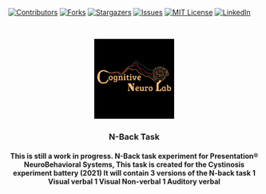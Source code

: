 [![Contributors][contributors-shield]][contributors-url]
[![Forks][forks-shield]][forks-url]
[![Stargazers][stars-shield]][stars-url]
[![Issues][issues-shield]][issues-url]
[![MIT License][license-shield]][license-url]
[![LinkedIn][linkedin-shield]][linkedin-url]



<br />
<p align="center">
  <a href="https://github.com/DouweHorsthuis/N-back-task-experiment/">
    <img src="images/logo.jpeg" alt="Logo" width="160" height="160">
  </a> 

<h3 align="center">N-Back Task</h3>

<h4 align="center">This is still a work in progress. N-Back task experiment for Presentation® NeuroBehavioral Systems, This task is created for the Cystinosis experiment battery (2021)  
It will contain 3 versions of the N-back task  
1 Visual verbal  
1 Visual Non-verbal  
1 Auditory verbal  
</h4>

<!--
**Table of Contents**
  
1. [About the project](#about-the-project)
    - [Built With](#built-with)
2. [Getting started](#getting-started)
    - [Prerequisites](#prerequisites)  
    - [Installation](#installation)  
3. [Roadmap](#roadmap)
3. [Contributing](#contributing)
3. [License](#license)
3. [Contact](#contact)
3. [Acknowledgement](#acknowledgement)
3. [Usage](#usage)



## About The Project

[![Product Name Screen Shot][product-screenshot]](https://example.com)




### Built With

* []()
* []()
* []()




## Getting Started

To get a local copy up and running follow these simple steps.

### Prerequisites

This is an example of how to list things you need to use the software and how to install them.
* npm
  ```sh
  npm install npm@latest -g
  ```

### Installation

1. Clone the N-back-task-experiment
   ```sh
   git clone https://github.com/DouweHorsthuis/N-back-task-experiment/.git
   ```
2. Install NPM packages
   ```sh
   npm install
   ```



## Usage

Use this space to show useful examples of how a project can be used. Additional screenshots, code examples and demos work well in this space. You may also link to more resources.

_For more examples, please refer to the [Documentation](https://example.com)_



## Roadmap

See the [open issues](https://github.com/DouweHorsthuis/N-back-task-experiment/issues) for a list of proposed features (and known issues).


## Contributing

Contributions are what make the open source community such an amazing place to be learn, inspire, and create. Any contributions you make are **greatly appreciated**.

1. Fork the Project
2. Create your Feature Branch (`git checkout -b feature/AmazingFeature`)
3. Commit your Changes (`git commit -m 'Add some AmazingFeature'`)
4. Push to the Branch (`git push origin feature/AmazingFeature`)
5. Open a Pull Request



## License

Distributed under the MIT License. See `LICENSE` for more information.



## Contact

Your Name - [@douwejhorsthuis](https://twitter.com/douwejhorsthuis) - douwehorsthuis@gmail.com

Project Link: [https://github.com/DouweHorsthuis/N-back-task-experiment/](https://github.com/DouweHorsthuis/N-back-task-experiment/)




## Acknowledgements

* []()
* []()
* []()



-->

[contributors-shield]: https://img.shields.io/github/contributors/DouweHorsthuis/N-back-task-experiment.svg?style=for-the-badge
[contributors-url]: https://github.com/DouweHorsthuis/N-back-task-experiment/graphs/contributors
[forks-shield]: https://img.shields.io/github/forks/DouweHorsthuis/N-back-task-experiment.svg?style=for-the-badge
[forks-url]: https://github.com/DouweHorsthuis/N-back-task-experiment/network/members
[stars-shield]: https://img.shields.io/github/stars/DouweHorsthuis/N-back-task-experiment.svg?style=for-the-badge
[stars-url]: https://github.com/DouweHorsthuis/N-back-task-experiment/stargazers
[issues-shield]: https://img.shields.io/github/issues/DouweHorsthuis/N-back-task-experiment.svg?style=for-the-badge
[issues-url]: https://github.com/DouweHorsthuis/N-back-task-experiment/issues
[license-shield]: https://img.shields.io/github/license/DouweHorsthuis/N-back-task-experiment.svg?style=for-the-badge
[license-url]: https://github.com/DouweHorsthuis/N-back-task-experiment/blob/master/LICENSE.txt
[linkedin-shield]: https://img.shields.io/badge/-LinkedIn-black.svg?style=for-the-badge&logo=linkedin&colorB=555
[linkedin-url]: https://linkedin.com/in/douwe-horsthuis-725bb9188
